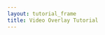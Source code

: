 ```yaml
---
layout: tutorial_frame
title: Video Overlay Tutorial
---
```

<script>
	var map = L.map('map');

    var tiles = L.tileLayer('https://{s}.tile.openstreetmap.org/{z}/{x}/{y}.png', {
        maxZoom: 19,
        attribution: '&copy; <a href="http://www.openstreetmap.org/copyright">OpenStreetMap</a>'
    }).addTo(map);

	bounds = L.latLngBounds([[ 32, -130], [ 13, -100]]);

	var rectangle = L.rectangle(bounds).addTo(map);

	map.fitBounds(bounds);

</script>
